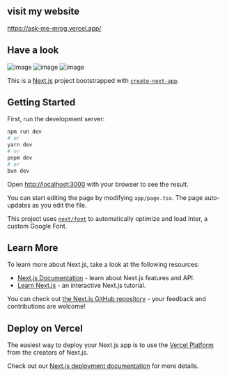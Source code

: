 ## visit my website 
https://ask-me-mrog.vercel.app/

## Have a look
![image](https://github.com/swastik-raj-vansh-singh/AskMe/assets/95278835/c8cdd05e-d9f2-4844-bf2e-4659772304e5)
![image](https://github.com/swastik-raj-vansh-singh/AskMe/assets/95278835/974f165d-ab45-4366-9a35-95cb3a07047d)
![image](https://github.com/swastik-raj-vansh-singh/AskMe/assets/95278835/308c3e47-f2b6-4f20-8cb2-3dd4d68307f6)



This is a [Next.js](https://nextjs.org/) project bootstrapped with [`create-next-app`](https://github.com/vercel/next.js/tree/canary/packages/create-next-app).

## Getting Started

First, run the development server:

```bash
npm run dev
# or
yarn dev
# or
pnpm dev
# or
bun dev
```

Open [http://localhost:3000](http://localhost:3000) with your browser to see the result.

You can start editing the page by modifying `app/page.tsx`. The page auto-updates as you edit the file.

This project uses [`next/font`](https://nextjs.org/docs/basic-features/font-optimization) to automatically optimize and load Inter, a custom Google Font.

## Learn More

To learn more about Next.js, take a look at the following resources:

- [Next.js Documentation](https://nextjs.org/docs) - learn about Next.js features and API.
- [Learn Next.js](https://nextjs.org/learn) - an interactive Next.js tutorial.

You can check out [the Next.js GitHub repository](https://github.com/vercel/next.js/) - your feedback and contributions are welcome!

## Deploy on Vercel

The easiest way to deploy your Next.js app is to use the [Vercel Platform](https://vercel.com/new?utm_medium=default-template&filter=next.js&utm_source=create-next-app&utm_campaign=create-next-app-readme) from the creators of Next.js.

Check out our [Next.js deployment documentation](https://nextjs.org/docs/deployment) for more details.
